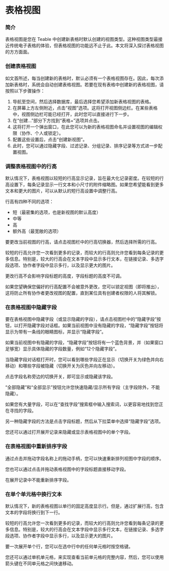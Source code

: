# 表格视图

### 简介

表格视图是您在 Teable 中创建新表格时默认创建的视图类型。这种视图类型最接近传统电子表格的体验，但表格视图的功能远不止于此。本文将深入探讨表格视图的方方面面。

### 创建表格视图

如文首所述，每当创建新的表格时，默认必须有一个表格视图存在。因此，每次添加新表格时，系统会自动创建表格视图。若要在现有表格中创建新的表格视图，请按照以下步骤操作：

1. 导航至空间，然后选择数据库，最后选择您希望添加新表格视图的表格。
2. 在屏幕上方左侧附近，点击“视图”选项。这将打开视图侧边栏。在某些表格中，视图侧边栏可能已经打开，此时您可以直接进行下一步。
3. 在“创建...”部分下方找到“表格+”选项并点击。
4. 这将打开一个弹出窗口，在此您可以为新的表格视图命名并设置视图的编辑权限（协作、个人或锁定）。
5. 配置这些设置后，点击“创建新视图”。
6. 此时，您可以通过隐藏字段、过滤记录、分组记录、排序记录等方式进一步配置视图。

### 调整表格视图中的行高

默认情况下，表格视图以较短的行高显示记录，旨在最大化记录密度。在较短的行高设置下，每条记录显示一行文本和小尺寸的附件缩略图。如果您希望能看到更多文本和更大的图片，可以从默认的短行高设置中调整行高。

行高有四种不同的选项：

* 短（最密集的选项，也是新视图的默认高度）
* 中等
* 高
* 额外高（最宽敞的选项）

要更改当前视图的行高，请点击视图栏中的行高切换器，然后选择所需的行高。

较短的行高允许您一次看到更多的记录，而较大的行高则允许您看到每条记录的更多信息。特别是，较大的行高会在文本字段中显示多行文本，在链接记录、多选字段选项、协作者字段中显示多行，以及显示更大的图片。

更改行高不会影响字段标题的高度，字段标题的高度不可调。

如果您望确保您偏好的行高配置不会被意外更改，您可以锁定视图（即将推出），这将防止所有协作者更改视图的配置，直到某位具有创建者权限的人将其解锁。

### 在表格视图中隐藏字段

要在表格视图中隐藏字段（或显示隐藏的字段），请点击视图栏中的“隐藏字段”按钮，以打开隐藏字段对话框。如果当前视图中没有隐藏的字段，“隐藏字段”按钮将显示为带有一条线的眼睛图标，并显示“隐藏字段”。

如果当前视图中有隐藏的字段，“隐藏字段”按钮将有一个蓝色背景，并（如果窗口足够宽）显示具体隐藏的字段数量，例如“12个隐藏字段”。

当隐藏字段对话框打开时，您可以看到哪些字段正在显示（切换开关为绿色并向右移动）和哪些字段被隐藏（切换开关为灰色并向左移动）。

点击字段名称旁边的切换开关，即可显示或隐藏该字段。

“全部隐藏”和“全部显示”按钮允许您快速隐藏/显示所有字段（主字段除外，不能隐藏）。

如果您有大量字段，可以在“查找字段”搜索框中输入搜索词，以更容易地找到您正在寻找的字段。

另一种隐藏字段的方法是点击字段标题，然后从下拉菜单中选择“隐藏字段”选项。

您还可以通过打开展开记录来隐藏或显示表格视图中的单个字段。

### 在表格视图中重新排序字段

通过点击并拖动字段名称上的拖动手柄，您可以快速重新排列视图中字段的顺序。

您也可以通过点击并拖动表格视图中的字段标题直接移动字段。

在展开记录中不能重新排序字段。

### 在单个单元格中换行文本

默认情况下，新的表格视图以单行的固定高度显示行。但是，通过扩展行高，包含文本的字段将换行到下一行。

较短的行高允许您一次看到更多的记录，而较大的行高则允许您看到每条记录的更多信息。特别是，较大的行高会在文本字段中显示多行文本，在链接记录、多选字段选项、协作者字段中显示多行，以及显示更大的图片。

要一次展开单个行，您可以在选中行中的任何单元格时按空格键。

您还可以通过单机单元格，来实现查看当前单元格的完整内容，然后，您可以使用箭头键在不同单元格之间快速移动。

